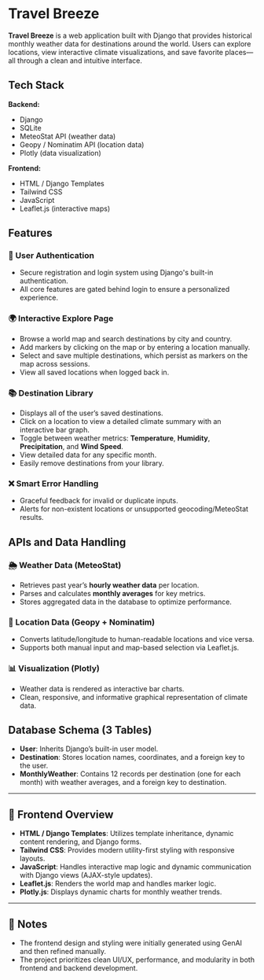 # Travel Breeze

**Travel Breeze** is a web application built with Django that provides historical monthly weather data for destinations around the world. Users can explore locations, view interactive climate visualizations, and save favorite places—all through a clean and intuitive interface.

## Tech Stack

**Backend:**
- Django
- SQLite
- MeteoStat API (weather data)
- Geopy / Nominatim API (location data)
- Plotly (data visualization)

**Frontend:**
- HTML / Django Templates  
- Tailwind CSS
- JavaScript
- Leaflet.js (interactive maps)

## Features

### 👤 User Authentication
- Secure registration and login system using Django's built-in authentication.
- All core features are gated behind login to ensure a personalized experience.

### 🌍 Interactive Explore Page
- Browse a world map and search destinations by city and country.
- Add markers by clicking on the map or by entering a location manually.
- Select and save multiple destinations, which persist as markers on the map across sessions.
- View all saved locations when logged back in.

### 📚 Destination Library
- Displays all of the user’s saved destinations.
- Click on a location to view a detailed climate summary with an interactive bar graph.
- Toggle between weather metrics: **Temperature**, **Humidity**, **Precipitation**, and **Wind Speed**.
- View detailed data for any specific month.
- Easily remove destinations from your library.

### ❌ Smart Error Handling
- Graceful feedback for invalid or duplicate inputs.
- Alerts for non-existent locations or unsupported geocoding/MeteoStat results.

## APIs and Data Handling

### 🌦️ Weather Data (MeteoStat)
- Retrieves past year’s **hourly weather data** per location.
- Parses and calculates **monthly averages** for key metrics.
- Stores aggregated data in the database to optimize performance.

### 📍 Location Data (Geopy + Nominatim)
- Converts latitude/longitude to human-readable locations and vice versa.
- Supports both manual input and map-based selection via Leaflet.js.

### 📊 Visualization (Plotly)
- Weather data is rendered as interactive bar charts.
- Clean, responsive, and informative graphical representation of climate data.

## Database Schema (3 Tables)

- **User**: Inherits Django’s built-in user model.
- **Destination**: Stores location names, coordinates, and a foreign key to the user.
- **MonthlyWeather**: Contains 12 records per destination (one for each month) with weather averages, and a foreign key to destination.

---

## 🎨 Frontend Overview

- **HTML / Django Templates**: Utilizes template inheritance, dynamic content rendering, and Django forms.
- **Tailwind CSS**: Provides modern utility-first styling with responsive layouts.
- **JavaScript**: Handles interactive map logic and dynamic communication with Django views (AJAX-style updates).
- **Leaflet.js**: Renders the world map and handles marker logic.
- **Plotly.js**: Displays dynamic charts for monthly weather trends.

---

## 📌 Notes

- The frontend design and styling were initially generated using GenAI and then refined manually.
- The project prioritizes clean UI/UX, performance, and modularity in both frontend and backend development.
